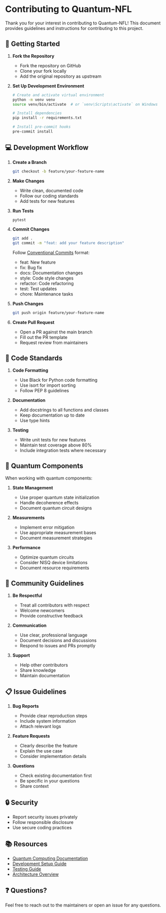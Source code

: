 # Contributing to Quantum-NFL

Thank you for your interest in contributing to Quantum-NFL! This document provides guidelines and instructions for contributing to this project.

## 🌟 Getting Started

1. **Fork the Repository**
   - Fork the repository on GitHub
   - Clone your fork locally
   - Add the original repository as upstream

2. **Set Up Development Environment**
   ```bash
   # Create and activate virtual environment
   python -m venv venv
   source venv/bin/activate  # or `venv\Scripts\activate` on Windows

   # Install dependencies
   pip install -r requirements.txt

   # Install pre-commit hooks
   pre-commit install
   ```

## 💻 Development Workflow

1. **Create a Branch**
   ```bash
   git checkout -b feature/your-feature-name
   ```

2. **Make Changes**
   - Write clean, documented code
   - Follow our coding standards
   - Add tests for new features

3. **Run Tests**
   ```bash
   pytest
   ```

4. **Commit Changes**
   ```bash
   git add .
   git commit -m "feat: add your feature description"
   ```

   Follow [Conventional Commits](https://www.conventionalcommits.org/) format:
   - feat: New feature
   - fix: Bug fix
   - docs: Documentation changes
   - style: Code style changes
   - refactor: Code refactoring
   - test: Test updates
   - chore: Maintenance tasks

5. **Push Changes**
   ```bash
   git push origin feature/your-feature-name
   ```

6. **Create Pull Request**
   - Open a PR against the main branch
   - Fill out the PR template
   - Request review from maintainers

## 📝 Code Standards

1. **Code Formatting**
   - Use Black for Python code formatting
   - Use isort for import sorting
   - Follow PEP 8 guidelines

2. **Documentation**
   - Add docstrings to all functions and classes
   - Keep documentation up to date
   - Use type hints

3. **Testing**
   - Write unit tests for new features
   - Maintain test coverage above 80%
   - Include integration tests where necessary

## 🔬 Quantum Components

When working with quantum components:

1. **State Management**
   - Use proper quantum state initialization
   - Handle decoherence effects
   - Document quantum circuit designs

2. **Measurements**
   - Implement error mitigation
   - Use appropriate measurement bases
   - Document measurement strategies

3. **Performance**
   - Optimize quantum circuits
   - Consider NISQ device limitations
   - Document resource requirements

## 🤝 Community Guidelines

1. **Be Respectful**
   - Treat all contributors with respect
   - Welcome newcomers
   - Provide constructive feedback

2. **Communication**
   - Use clear, professional language
   - Document decisions and discussions
   - Respond to issues and PRs promptly

3. **Support**
   - Help other contributors
   - Share knowledge
   - Maintain documentation

## 📋 Issue Guidelines

1. **Bug Reports**
   - Provide clear reproduction steps
   - Include system information
   - Attach relevant logs

2. **Feature Requests**
   - Clearly describe the feature
   - Explain the use case
   - Consider implementation details

3. **Questions**
   - Check existing documentation first
   - Be specific in your questions
   - Share context

## 🔒 Security

- Report security issues privately
- Follow responsible disclosure
- Use secure coding practices

## 📚 Resources

- [Quantum Computing Documentation](docs/quantum/README.md)
- [Development Setup Guide](docs/development/setup.md)
- [Testing Guide](docs/development/testing.md)
- [Architecture Overview](docs/architecture/README.md)

## ❓ Questions?

Feel free to reach out to the maintainers or open an issue for any questions.
